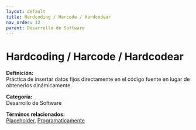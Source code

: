 ```yaml
---
layout: default
title: Hardcoding / Harcode / Hardcodear
nav_order: 12
parent: Desarrollo de Software
---
```


# Hardcoding / Harcode / Hardcodear

**Definición:**  
Práctica de insertar datos fijos directamente en el código fuente en lugar de obtenerlos dinámicamente.

**Categoría:**  
Desarrollo de Software  

  


**Términos relacionados:**  
[Placeholder](https://maleniski.github.io/diccionario-angl-tec-mx/docs/desarrollo-de-software/placeholder.html), [Programaticamente](https://maleniski.github.io/diccionario-angl-tec-mx/docs/desarrollo-de-software/programaticamente.html)
